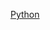 [Python](https://dl.ebooksworld.ir/books/Python.Distilled.David.Beazley.Addison.Wesley.9780134173276.EBooksWorld.ir.pdf)